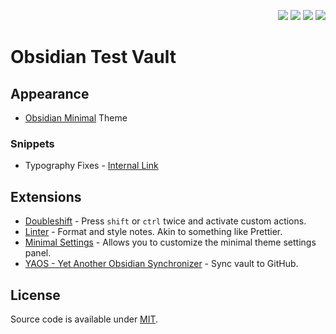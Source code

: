 <p align="right">
	<img src="https://img.shields.io/github/languages/code-size/semanticdata/obsidian-test-vault" />
	<img src="https://img.shields.io/github/repo-size/semanticdata/obsidian-test-vault" />
	<img src="https://img.shields.io/github/commit-activity/t/semanticdata/obsidian-test-vault" />
	<img src="https://img.shields.io/github/last-commit/semanticdata/obsidian-test-vault" />
</p>

# Obsidian Test Vault

## Appearance

* [Obsidian Minimal](https://github.com/kepano/obsidian-minimal) Theme

### Snippets

* Typography Fixes - [Internal Link](.obsidian/snippets/typography-fixes.css)

## Extensions

* [Doubleshift](https://github.com/Qwyntex/doubleshift) - Press `shift` or `ctrl` twice and activate custom actions.
* [Linter](https://github.com/platers/obsidian-linter) - Format and style notes. Akin to something like Prettier.
* [Minimal Settings](https://github.com/kepano/obsidian-minimal-settings) - Allows you to customize the minimal theme settings panel.
* [YAOS - Yet Another Obsidian Synchronizer](https://github.com/mahyarmirrashed/yaos) - Sync vault to GitHub.

## License

Source code is available under [MIT](LICENSE).
